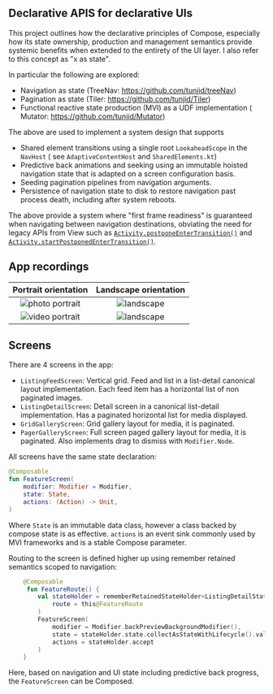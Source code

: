 ## Declarative APIS for declarative UIs

This project outlines how the declarative principles of Compose, especially how its state
ownership, production and management semantics provide systemic benefits when extended to the
entirety of the UI layer. I also refer to this concept as "x as state".

In particular the following are explored:

* Navigation as state (TreeNav: https://github.com/tunjid/treeNav)
* Pagination as state (Tiler: https://github.com/tunjid/Tiler)
* Functional reactive state production (MVI) as a UDF implementation (
  Mutator: https://github.com/tunjid/Mutator)

The above are used to implement a system design that supports

* Shared element transitions using a single root `LookaheadScope` in the `NavHost` (
  see `AdaptiveContentHost` and `SharedElements.kt`)
* Predictive back animations and seeking using an immutable hoisted navigation state that is adapted
  on a screen configuration basis.
* Seeding pagination pipelines from navigation arguments.
* Persistence of navigation state to disk to restore navigation past process death, including after
  system reboots.

The above provide a system where "first frame readiness" is guaranteed when navigating between
navigation destinations, obviating the need for legacy APIs from View such as
[`Activity.postponeEnterTransition()`](https://developer.android.com/reference/android/app/Activity.html#postponeEnterTransition())
and [`Activity.startPostponedEnterTransition()`](https://developer.android.com/reference/android/app/Activity.html#startPostponedEnterTransition()).

## App recordings

|                Portrait orientation                |             Landscape orientation              |
|:--------------------------------------------------:|:----------------------------------------------:|
| ![photo portrait](./docs/media/photo-portrait.gif) | ![landscape](./docs/media/photo-landscape.gif) |
| ![video portrait](./docs/media/video-portrait.gif) | ![landscape](./docs/media/video-landscape.gif) |

## Screens

There are 4 screens in the app:

* `ListingFeedScreen`: Vertical grid. Feed and list in a list-detail canonical layout
  implementation. Each feed item has a horizontal list of non paginated images.
* `ListingDetailScreen`: Detail screen in a canonical list-detail implementation. Has a paginated
  horizontal list for media displayed.
* `GridGalleryScreen`: Grid gallery layout for media, it is paginated.
* `PagerGalleryScreen`: Full screen paged gallery layout for media, it is paginated. Also implements
  drag to dismiss with `Modifier.Node`.

All screens have the same state declaration:

```kotlin
@Composable
fun FeatureScreen(
    modifier: Modifier = Modifier,
    state: State,
    actions: (Action) -> Unit,
)
```

Where `State` is an immutable data class, however a class backed by compose state is as effective.
`actions` is an event sink commonly used by MVI frameworks and is a stable Compose parameter.

Routing to the screen is defined higher up using remember retained semantics scoped to navigation:

```kotlin
    @Composable
     fun FeatureRoute() {
        val stateHolder = rememberRetainedStateHolder<ListingDetailStateHolder>(
            route = this@FeatureRoute
        )
        FeatureScreen(
            modifier = Modifier.backPreviewBackgroundModifier(),
            state = stateHolder.state.collectAsStateWithLifecycle().value,
            actions = stateHolder.accept
        )
    }
```

Here, based on navigation and UI state including predictive back progress, the `FeatureScreen` can
be Composed.